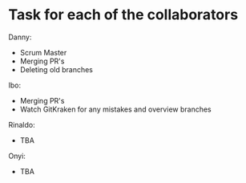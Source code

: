 # Task for each of the collaborators

Danny: 
- Scrum Master
- Merging PR's
- Deleting old branches 

Ibo:
- Merging PR's
- Watch GitKraken for any mistakes and overview branches

Rinaldo:
- TBA

Onyi:
- TBA